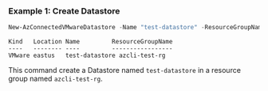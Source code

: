 ### Example 1: Create Datastore
```powershell
New-AzConnectedVMwareDatastore -Name "test-datastore" -ResourceGroupName "azcli-test-rg" -SubscriptionId "204898ee-cd13-4332-b9d4-55ca5c25496d" -Location "eastus" -ExtendedLocationName "/subscriptions/204898ee-cd13-4332-b9d4-55ca5c25496d/resourcegroups/azcli-test-rg/providers/microsoft.extendedlocation/customlocations/azcli-test-cl" -ExtendedLocationType "CustomLocation" -InventoryItemId "/subscriptions/204898ee-cd13-4332-b9d4-55ca5c25496d/resourceGroups/azcli-test-rg/providers/Microsoft.ConnectedVMwarevSphere/VCenters/azcli-test-vc/InventoryItems/datastore-563660" -VCenterId "/subscriptions/204898ee-cd13-4332-b9d4-55ca5c25496d/resourceGroups/azcli-test-rg/providers/Microsoft.ConnectedVMwarevSphere/VCenters/azcli-test-vc"
```

```output
Kind   Location Name         ResourceGroupName
----   -------- ----         -----------------
VMware eastus   test-datastore azcli-test-rg
```

This command create a Datastore named `test-datastore` in a resource group named `azcli-test-rg`.